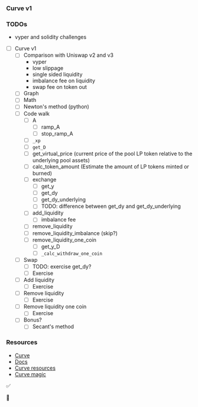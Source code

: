 ### Curve v1

### TODOs

-   vyper and solidity challenges

-   [ ] Curve v1
    -   [ ] Comparison with Uniswap v2 and v3
        -   vyper
        -   low slippage
        -   single sided liquidity
        -   imbalance fee on liquidity
        -   swap fee on token out
    -   [ ] Graph
    -   [ ] Math
    -   [ ] Newton's method (python)
    -   [ ] Code walk
        -   [ ] A
            -   [ ] ramp_A
            -   [ ] stop_ramp_A
        -   [ ] `_xp`
        -   [ ] `get_D`
        -   [ ] get_virtual_price (current price of the pool LP token relative to the underlying pool assets)
        -   [ ] calc_token_amount (Estimate the amount of LP tokens minted or burned)
        -   [ ] exchange
            -   [ ] get_y
            -   [ ] get_dy
            -   [ ] get_dy_underlying
            -   [ ] TODO: difference between get_dy and get_dy_underlying
        -   [ ] add_liquidity
            -   [ ] imbalance fee
        -   [ ] remove_liquidity
        -   [ ] remove_liquidity_imbalance (skip?)
        -   [ ] remove_liquidity_one_coin
            -   [ ] get_y_D
            -   [ ] `_calc_withdraw_one_coin`
    -   [ ] Swap
        -   [ ] TODO: exercise get_dy?
        -   [ ] Exercise
    -   [ ] Add liquidity
        -   [ ] Exercise
    -   [ ] Remove liquidity
        -   [ ] Exercise
    -   [ ] Remove liquidity one coin
        -   [ ] Exercise
    -   [ ] Bonus?
        -   [ ] Secant's method

### Resources

-   [Curve](https://curve.fi)
-   [Docs](https://curve.readthedocs.io/)
-   [Curve resources](https://resources.curve.fi/)
-   [Curve magic](https://hackmd.io/@alltold/curve-magic)

✅

🤔
